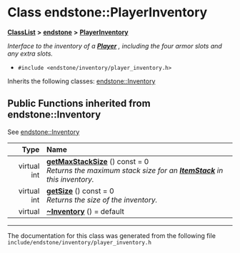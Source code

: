 

# Class endstone::PlayerInventory



[**ClassList**](annotated.md) **>** [**endstone**](namespaceendstone.md) **>** [**PlayerInventory**](classendstone_1_1PlayerInventory.md)



_Interface to the inventory of a_ [_**Player**_](classendstone_1_1Player.md) _, including the four armor slots and any extra slots._

* `#include <endstone/inventory/player_inventory.h>`



Inherits the following classes: [endstone::Inventory](classendstone_1_1Inventory.md)
























































## Public Functions inherited from endstone::Inventory

See [endstone::Inventory](classendstone_1_1Inventory.md)

| Type | Name |
| ---: | :--- |
| virtual int | [**getMaxStackSize**](classendstone_1_1Inventory.md#function-getmaxstacksize) () const = 0<br>_Returns the maximum stack size for an_ [_**ItemStack**_](classendstone_1_1ItemStack.md) _in this inventory._ |
| virtual int | [**getSize**](classendstone_1_1Inventory.md#function-getsize) () const = 0<br>_Returns the size of the inventory._  |
| virtual  | [**~Inventory**](classendstone_1_1Inventory.md#function-inventory) () = default<br> |























































------------------------------
The documentation for this class was generated from the following file `include/endstone/inventory/player_inventory.h`

